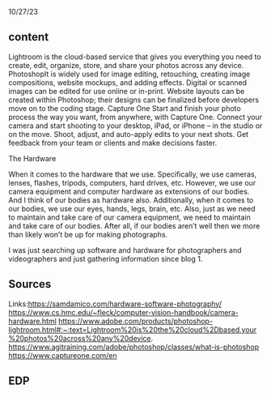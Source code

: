 10/27/23


## content
Lightroom is the cloud-based service that gives you everything you need to create, edit, organize, store, and share your photos across any device.
 PhotoshopIt is widely used for image editing, retouching, creating image compositions, website mockups, and adding effects. Digital or scanned images can be edited for use online or in-print. Website layouts can be created within Photoshop; their designs can be finalized before developers move on to the coding stage.
Capture One Start and finish your photo process the way you want, from anywhere, with Capture One. Connect your camera and start shooting to your desktop, iPad, or iPhone – in the studio or on the move.  Shoot, adjust, and auto-apply edits to your next shots.  Get feedback from your team or clients and make decisions faster.

The 
Hardware

When it comes to the hardware that we use.
Specifically, we use cameras, lenses, flashes, tripods, computers, hard drives, etc.
However, we use our camera equipment and computer hardware as extensions of our bodies.
And I think of our bodies as hardware also.
Additionally, when it comes to our bodies, we use our eyes, hands, legs, brain, etc.
Also, just as we need to maintain and take care of our camera equipment, we need to maintain and take care of our bodies.
After all, if our bodies aren’t well then we more than likely won’t be up for making photographs.

I was just searching up software and hardware for photographers and videographers and just gathering information since blog 1.

## Sources

Links:https://samdamico.com/hardware-software-photography/
    https://www.cs.hmc.edu/~fleck/computer-vision-handbook/camera-hardware.html
    https://www.adobe.com/products/photoshop-lightroom.html#:~:text=Lightroom%20is%20the%20cloud%2Dbased,your%20photos%20across%20any%20device.
https://www.agitraining.com/adobe/photoshop/classes/what-is-photoshop
https://www.captureone.com/en

## EDP
